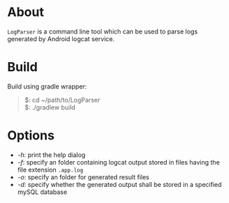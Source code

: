 # About
`LogParser` is a command line tool which can be used to parse logs generated by Android logcat service.

# Build
Build using gradle wrapper:  
> $: cd ~/path/to/LogParser  
> $: ./gradlew build

# Options
 - *-h*: print the help dialog
 - *-f*: specify an folder containing logcat output stored in files having the file extension `.app.log`
 - *-o*: specify an folder for generated result files
 - *-d*: specify whether the generated output shall be stored in a specified mySQL database
